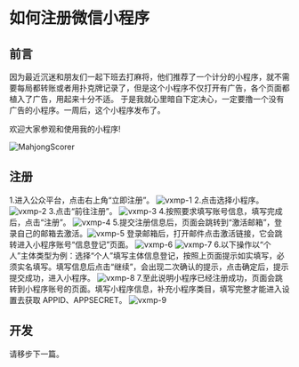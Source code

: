 # 如何注册微信小程序

## 前言

因为最近沉迷和朋友们一起下班去打麻将，他们推荐了一个计分的小程序，就不需要每局都转账或者用扑克牌记录了，但是这个小程序不仅打开有广告，各个页面都植入了广告，用起来十分不适。
于是我就心里暗自下定决心，一定要撸一个没有广告的小程序。一周后，这个小程序发布了。

欢迎大家参观和使用我的小程序!

![MahjongScorer](https://zhang.beer/static/images/MahjongScorer.jpg)

## 注册

1.进入公众平台，点击右上角“立即注册”。
![vxmp-1](https://zhang.beer/static/images/vxmp-1.png) 2.点击选择小程序。
![vxmp-2](https://zhang.beer/static/images/vxmp-2.png) 3.点击“前往注册”。
![vxmp-3](https://zhang.beer/static/images/vxmp-3.png) 4.按照要求填写账号信息，填写完成后，点击“注册”。
![vxmp-4](https://zhang.beer/static/images/vxmp-4.png) 5.提交注册信息后，页面会跳转到“激活邮箱”，登录自己的邮箱去激活。![vxmp-5](https://zhang.beer/static/images/vxmp-5.png)
登录邮箱后，打开邮件点击激活链接，它会跳转进入小程序账号“信息登记”页面。
![vxmp-6](https://zhang.beer/static/images/vxmp-6.png)
![vxmp-7](https://zhang.beer/static/images/vxmp-7.png) 6.以下操作以“个人”主体类型为例：选择“个人”填写主体信息登记，按照上页面提示如实填写，必须实名填写。填写信息后点击“继续”，会出现二次确认的提示，点击确定后，提示提交成功，进入小程序。
![vxmp-8](https://zhang.beer/static/images/vxmp-1.png) 7.至此说明小程序已经注册成功，页面会跳转到小程序账号的页面。填写小程序信息，补充小程序类目，填写完整才能进入设置去获取 APPID、APPSECRET。
![vxmp-9](https://zhang.beer/static/images/vxmp-9.png)

## 开发

请移步下一篇。
